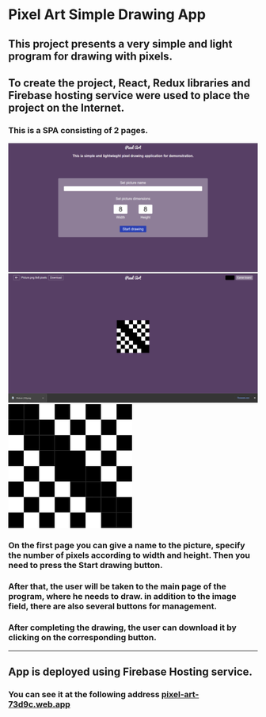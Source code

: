 # Pixel Art Simple Drawing App


## This project presents a very simple and light program for drawing with pixels.

## To create the project, React, Redux libraries and Firebase hosting service were used to place the project on the Internet.

### This is a SPA consisting of 2 pages.

![Main desltop](https://github.com/Arman0701/Pixel-Art/blob/main/src/assets/projectImages/Pixel_art_main_desktop.PNG)
![Board desktop](https://github.com/Arman0701/Pixel-Art/blob/main/src/assets/projectImages/Pixel_art_board_desktop.PNG)
![drawed image](https://github.com/Arman0701/Pixel-Art/blob/main/src/assets/projectImages/Picture.png)

### On the first page you can give a name to the picture, specify the number of pixels according to width and height. Then you need to press the Start drawing button.

### After that, the user will be taken to the main page of the program, where he needs to draw. in addition to the image field, there are also several buttons for management.

### After completing the drawing, the user can download it by clicking on the corresponding button.

---

## App is deployed using Firebase Hosting service.
### You can see it at the following address [pixel-art-73d9c.web.app](https://pixel-art-73d9c.web.app/)